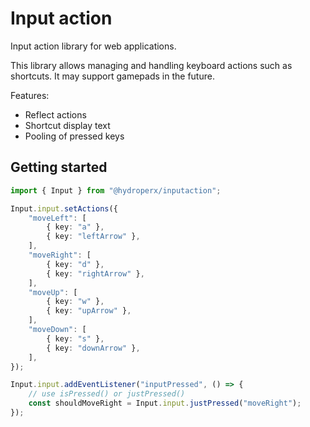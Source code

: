 # Input action

Input action library for web applications.

This library allows managing and handling keyboard actions such as shortcuts. It may support gamepads in the future.

Features:

* Reflect actions
* Shortcut display text
* Pooling of pressed keys

## Getting started

```ts
import { Input } from "@hydroperx/inputaction";

Input.input.setActions({
    "moveLeft": [
        { key: "a" },
        { key: "leftArrow" },
    ],
    "moveRight": [
        { key: "d" },
        { key: "rightArrow" },
    ],
    "moveUp": [
        { key: "w" },
        { key: "upArrow" },
    ],
    "moveDown": [
        { key: "s" },
        { key: "downArrow" },
    ],
});

Input.input.addEventListener("inputPressed", () => {
    // use isPressed() or justPressed()
    const shouldMoveRight = Input.input.justPressed("moveRight");
});
```